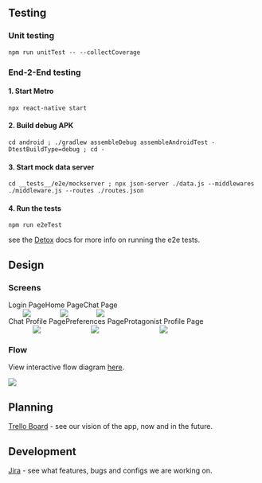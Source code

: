 ## Testing
### Unit testing
    npm run unitTest -- --collectCoverage
### End-2-End testing
#### 1. Start Metro
    npx react-native start
#### 2. Build debug APK
    cd android ; ./gradlew assembleDebug assembleAndroidTest -DtestBuildType=debug ; cd -
#### 3. Start mock data server
    cd __tests__/e2e/mockserver ; npx json-server ./data.js --middlewares ./middleware.js --routes ./routes.json
#### 4. Run the tests
    npm run e2eTest
see the [Detox](https://wix.github.io/Detox/docs/) docs for more info on running the e2e tests.

## Design
### Screens

<div style="display: flex; flex-direction: row;">
    <div
        width="33%"
        style="display: flex; flex-direction: column; align-items: center;"
    >
        Login Page
        <image src="./design/screens/Login Page.jpg"/>
    </div>
    <div
        width="33%"
        style="display: flex; flex-direction: column; align-items: center;"
    >
        Home Page
        <image src="./design/screens/Home Page.jpg"/>
    </div>
    <div
        width="33%"
        style="display: flex; flex-direction: column; align-items: center;"
    >
        Chat Page
        <image src="./design/screens/Chat Page.jpg"/>
    </div>
</div>
<div style="display: flex; flex-direction: row;">
    <div
        width="33%"
        style="display: flex; flex-direction: column; align-items: center;"
    >
        Chat Profile Page
        <image src="./design/screens/Chat Profile Page.jpg"/>
    </div>
    <div
        width="33%"
        style="display: flex; flex-direction: column; align-items: center;"
    >
        Preferences Page
        <image src="./design/screens/Preferences Page.jpg"/>
    </div>
    <div
        width="33%"
        style="display: flex; flex-direction: column; align-items: center;"
    >
        Protagonist Profile Page
        <image src="./design/screens/Protagonist Profile Page.jpg"/>
    </div>
</div>

### Flow
View interactive flow diagram [here](https://www.figma.com/file/APEmswGqj6lTPwXp1r9MGe/NAF-FLOW?node-id=0%3A1&t=Vmo1sCxLXLHDaJ8z-1).


<image src="./design/NAF FLOW.jpg"/>

## Planning
[Trello Board](https://trello.com/b/1dFWkADP/naf-immersive-conversational-platform) - see our vision of the app, now and in the future.
## Development
[Jira](https://thaborlabs.atlassian.net/jira/software/projects/NAF/) - see what features, bugs and configs we are working on.